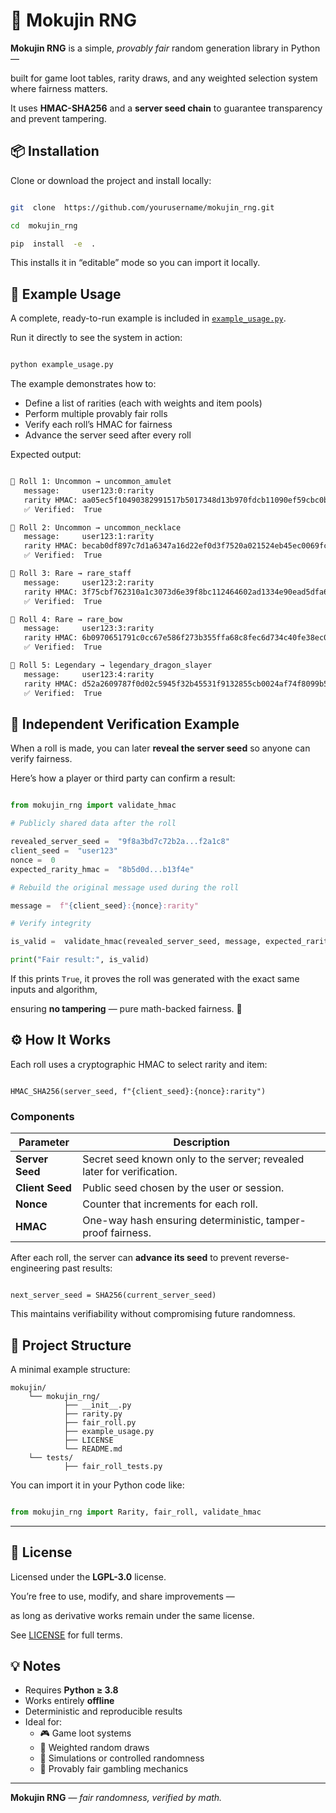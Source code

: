 
# 🎲 Mokujin RNG

**Mokujin RNG** is a simple, *provably fair* random generation library in Python —

built for game loot tables, rarity draws, and any weighted selection system where fairness matters.

It uses **HMAC-SHA256** and a **server seed chain** to guarantee transparency and prevent tampering.

## 📦 Installation

Clone or download the project and install locally:

```bash

git  clone  https://github.com/yourusername/mokujin_rng.git

cd  mokujin_rng

pip  install  -e  .

````

This  installs  it  in  “editable”  mode  so  you  can  import  it  locally.

## 📘 Example Usage

A  complete,  ready-to-run  example  is  included  in [`example_usage.py`](./example_usage.py).

Run  it  directly  to  see  the  system  in  action:
```bash

python example_usage.py

```
The example demonstrates how to:

* Define a list of rarities (each with weights and item pools)
* Perform multiple provably fair rolls
* Verify each roll’s HMAC for fairness
* Advance the server seed after every roll

Expected output:

```bash

🎲 Roll 1: Uncommon → uncommon_amulet
   message:     user123:0:rarity
   rarity HMAC: aa05ec5f10490382991517b5017348d13b970fdcb11090ef59cbc0b4cc2e32d3
   ✅ Verified:  True

🎲 Roll 2: Uncommon → uncommon_necklace
   message:     user123:1:rarity
   rarity HMAC: becab0df897c7d1a6347a16d22ef0d3f7520a021524eb45ec0069fc03bacc940
   ✅ Verified:  True

🎲 Roll 3: Rare → rare_staff
   message:     user123:2:rarity
   rarity HMAC: 3f75cbf762310a1c3073d6e39f8bc112464602ad1334e90ead5dfa6d91d60725
   ✅ Verified:  True

🎲 Roll 4: Rare → rare_bow
   message:     user123:3:rarity
   rarity HMAC: 6b0970651791c0cc67e586f273b355ffa68c8fec6d734c40fe38ec02cc886664
   ✅ Verified:  True

🎲 Roll 5: Legendary → legendary_dragon_slayer
   message:     user123:4:rarity
   rarity HMAC: d52a2609787f0d02c5945f32b45531f9132855cb0024af74f8099b56f723083f
   ✅ Verified:  True

```

## 🔎 Independent Verification Example

When a roll is made, you can later **reveal the server seed** so anyone can verify fairness.

Here’s how a player or third party can confirm a result:

```python

from mokujin_rng import validate_hmac

# Publicly shared data after the roll

revealed_server_seed =  "9f8a3bd7c72b2a...f2a1c8"
client_seed =  "user123"
nonce =  0
expected_rarity_hmac =  "8b5d0d...b13f4e"

# Rebuild the original message used during the roll

message =  f"{client_seed}:{nonce}:rarity"

# Verify integrity

is_valid =  validate_hmac(revealed_server_seed, message, expected_rarity_hmac)

print("Fair result:", is_valid)

```

If this prints `True`, it proves the roll was generated with the exact same inputs and algorithm,

ensuring **no tampering** — pure math-backed fairness. 🧮

## ⚙️ How It Works

Each roll uses a cryptographic HMAC to select rarity and item:

```

HMAC_SHA256(server_seed, f"{client_seed}:{nonce}:rarity")

```
### Components

| Parameter       | Description                                                           |
|-----------------|------------------------------------------------------------------------|
| **Server Seed** | Secret seed known only to the server; revealed later for verification. |
| **Client Seed** | Public seed chosen by the user or session.                             |
| **Nonce**       | Counter that increments for each roll.                                 |
| **HMAC**        | One-way hash ensuring deterministic, tamper-proof fairness.            |


After each roll, the server can **advance its seed** to prevent reverse-engineering past results:
```

next_server_seed = SHA256(current_server_seed)

```

This maintains verifiability without compromising future randomness.

## 📁 Project Structure
A minimal example structure:
```
mokujin/
	└── mokujin_rng/
			├── __init__.py
			├── rarity.py
			├── fair_roll.py
			├── example_usage.py
			├── LICENSE
			└── README.md
	└── tests/
			├── fair_roll_tests.py

```

  

You can import it in your Python code like:

  

```python

from mokujin_rng import Rarity, fair_roll, validate_hmac

```
---

## 🧩 License

Licensed under the **LGPL-3.0** license.

You’re free to use, modify, and share improvements —

as long as derivative works remain under the same license.

See [LICENSE](./LICENSE) for full terms.

## 💡 Notes
* Requires **Python ≥ 3.8**
* Works entirely **offline**
* Deterministic and reproducible results
* Ideal for:
	* 🎮 Game loot systems
	* 🎲 Weighted random draws
	* 🧠 Simulations or controlled randomness
	* 🔐 Provably fair gambling mechanics

  

---

  

**Mokujin RNG** — *fair randomness, verified by math.*